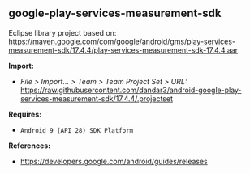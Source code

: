 ## google-play-services-measurement-sdk

Eclipse library project based on:<br/>
https://maven.google.com/com/google/android/gms/play-services-measurement-sdk/17.4.4/play-services-measurement-sdk-17.4.4.aar

**Import:**
- _File > Import... > Team > Team Project Set > URL:_<br/>
  https://raw.githubusercontent.com/dandar3/android-google-play-services-measurement-sdk/17.4.4/.projectset

**Requires:**
- `Android 9 (API 28) SDK Platform`

**References:**
- https://developers.google.com/android/guides/releases